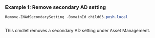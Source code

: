 ### Example 1: Remove secondary AD setting
```powershell
Remove-ZNAdSecondarySetting -DomainId child03.posh.local
```
```output

```

This cmdlet removes a secondary AD setting under Asset Management.